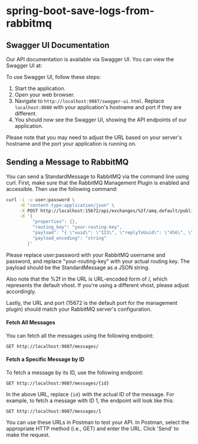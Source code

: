 # spring-boot-save-logs-from-rabbitmq

## Swagger UI Documentation

Our API documentation is available via Swagger UI. You can view the Swagger UI at:

To use Swagger UI, follow these steps:

1. Start the application.
2. Open your web browser.
3. Navigate to `http://localhost:9087/swagger-ui.html`. Replace `localhost:8080` with your application's hostname and port if they are different.
4. You should now see the Swagger UI, showing the API endpoints of our application.

Please note that you may need to adjust the URL based on your server's hostname and the port your application is running on.



## Sending a Message to RabbitMQ

You can send a StandardMessage to RabbitMQ via the command line using curl. First, make sure that the RabbitMQ Management Plugin is enabled and accessible. Then use the following command:
```bash
curl -i -u user:password \
     -H "content-type:application/json" \
     -X POST http://localhost:15672/api/exchanges/%2f/amq.default/publish \
     -d '{
          "properties": {},
          "routing_key": "your-routing-key",
          "payload": "{ \"uuid\": \"123\", \"replyToUuid\": \"456\", \"dateSent\": \"2023-08-03T00:00:00Z\", \"sender\": \"test sender\", \"topic\": \"test topic\", \"exchange\": \"test exchange\", \"msgContent\": \"test content\", \"targetObject\": \"test object\" }",
          "payload_encoding": "string"
        }'
```
Please replace user:password with your RabbitMQ username and password, and replace "your-routing-key" with your actual routing key. The payload should be the StandardMessage as a JSON string.

Also note that the %2f in the URL is URL-encoded form of /, which represents the default vhost. If you're using a different vhost, please adjust accordingly.

Lastly, the URL and port (15672 is the default port for the management plugin) should match your RabbitMQ server's configuration.

#### Fetch All Messages
You can fetch all the messages using the following endpoint:

    GET http://localhost:9087/messages/

#### Fetch a Specific Message by ID
To fetch a message by its ID, use the following endpoint:

    GET http://localhost:9087/messages/{id}

In the above URL, replace `{id}` with the actual ID of the message. For example, to fetch a message with ID 1, the endpoint will look like this:

    GET http://localhost:9087/messages/1

You can use these URLs in Postman to test your API. In Postman, select the appropriate HTTP method (i.e., GET) and enter the URL. Click 'Send' to make the request.
